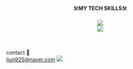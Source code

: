 <!-- <div align="center">
<img src="https://capsule-render.vercel.app/api?type=waving&color=0:DAA520, 100:654ea3&height=230&section=header&text=Junyoung's&fontSize=30&fontColor=ffdde1&fontAlignY=30&descAlign=65&descSize=50&section=header&desc=github&descSize=50&descAlignY=30">
</div>
--> 
<p align="center">
 🛠️<b>MY TECH SKILLS</b>🛠️
 <br><br>
  <a href="https://skillicons.dev">
    <img src="https://skillicons.dev/icons?i=html,css,js,vscode,firebase" /> <br>
    <img src="https://skillicons.dev/icons?i=react,nodejs,github,sass" />
  </a>
</p>
 
<br><br>
contact 📧<br>
ljun925@naver.com
<a href="https://www.instagram.com/feb.25jy/" target="_blank"><img src="https://skillicons.dev/icons?i=instagram" /></a>
<br>
</div>
<br>

<div align=center>
<!-- 
![moko0428's github stats](https://github-readme-stats.vercel.app/api?username=moko0428&show_icons=true)
<div align="center">
<img src="https://capsule-render.vercel.app/api?type=waving&color=0:DAA520, 100:654ea3&height=170&section=footer">
</div>
-->
